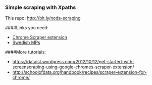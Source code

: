 ### Simple scraping with Xpaths

This repo: http://bit.ly/noda-scraping

####Links you need:

- [Chrome Scraper extension](https://chrome.google.com/webstore/detail/scraper/mbigbapnjcgaffohmbkdlecaccepngjd)
- [Swedish MPs](www.riksdagen.se/sv/ledamoter-partier/Hitta-ledamot/Bokstavsordning/)


####More tutorials:

- https://dataist.wordpress.com/2012/10/12/get-started-with-screenscraping-using-google-chromes-scraper-extension/
- http://schoolofdata.org/handbook/recipes/scraper-extension-for-chrome/
